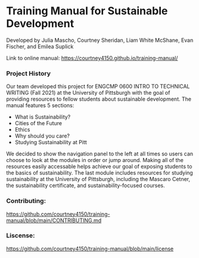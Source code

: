 # Training Manual for Sustainable Development

Developed by Julia Mascho, Courtney Sheridan, Liam White McShane, Evan Fischer, and Emilea Suplick

Link to online manual: https://courtney4150.github.io/training-manual/

### Project History
Our team developed this project for ENGCMP 0600 INTRO TO TECHNICAL WRITING (Fall 2021) at the University of Pittsburgh with the goal of providing resources to fellow students about sustainable development. The manual features 5 sections: 
* What is Sustainability?
* Cities of the Future
* Ethics
* Why should you care?
* Studying Sustainability at Pitt

We decided to show the navigation panel to the left at all times so users can choose to look at the modules in order or jump around. Making all of the resources easily accessable helps achieve our goal of exposing students to the basics of sustainability. The last module includes resources for studying sustainability at the University of Pittsburgh, including the Mascaro Cetner, the sustainability certificate, and sustainability-focused courses.


### Contributing:
https://github.com/courtney4150/training-manual/blob/main/CONTRIBUTING.md


### Liscense: 
https://github.com/courtney4150/training-manual/blob/main/license
